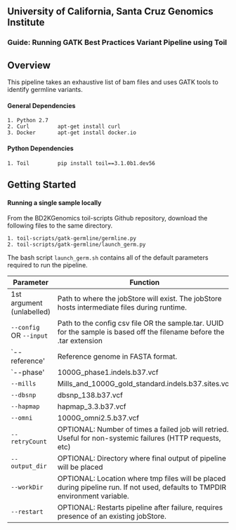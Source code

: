 ## University of California, Santa Cruz Genomics Institute
### Guide: Running GATK Best Practices Variant Pipeline using Toil

## Overview
This pipeline takes an exhaustive list of bam files and uses GATK tools to identify germline variants.

#### General Dependencies
    1. Python 2.7
    2. Curl         apt-get install curl
    3. Docker       apt-get install docker.io

#### Python Dependencies
    1. Toil         pip install toil==3.1.0b1.dev56

## Getting Started
#### Running a single sample locally
From the BD2KGenomics toil-scripts Github repository, download the following files to the same directory.

    1. toil-scripts/gatk-germline/germline.py
    2. toil-scripts/gatk-germline/launch_germ.py
    
The bash script `launch_germ.sh` contains all of the default parameters required to run the pipeline.

| Parameter                 | Function                                                                                                                              |
|---------------------------|---------------------------------------------------------------------------------------------------------------------------------------|
| 1st argument (unlabelled) | Path to where the jobStore will exist. The jobStore hosts intermediate files during runtime.                                          |
| `--config` OR `--input`   | Path to the config csv file OR the sample.tar.  UUID for the sample is based off the filename before the .tar extension               |
| `--reference'  	    | Reference genome in FASTA format.                                                                                                     |
| `--phase'		    | 1000G_phase1.indels.b37.vcf                                                                                                           |
| `--mills`		    | Mills_and_1000G_gold_standard.indels.b37.sites.vcf										    |
| `--dbsnp`		    | dbsnp_138.b37.vcf															    |
| `--hapmap`	            | hapmap_3.3.b37.vcf														    |	
| `--omni`		    | 1000G_omni2.5.b37.vcf														    |					
| `--retryCount`            | OPTIONAL: Number of times a failed job will retried. Useful for non-systemic failures (HTTP requests, etc)                            |
| `--output_dir`            | OPTIONAL: Directory where final output of pipeline will be placed                                                                     |
| `--workDir`               | OPTIONAL: Location where tmp files will be placed during pipeline run. If not used, defaults to TMPDIR environment variable.          |
| `--restart`               | OPTIONAL: Restarts pipeline after failure, requires presence of an existing jobStore.                                                 |
